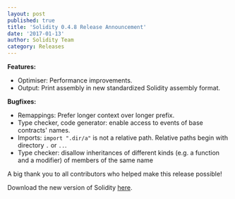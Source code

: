 ```yaml
---
layout: post
published: true
title: 'Solidity 0.4.8 Release Announcement'
date: '2017-01-13'
author: Solidity Team
category: Releases
---
```


**Features:**

- Optimiser: Performance improvements.
- Output: Print assembly in new standardized Solidity assembly format.

**Bugfixes:**

- Remappings: Prefer longer context over longer prefix.
- Type checker, code generator: enable access to events of base contracts' names.
- Imports: `import ".dir/a"` is not a relative path. Relative paths begin with directory `.` or `..`.
- Type checker: disallow inheritances of different kinds (e.g. a function and a modifier) of members of the same name

A big thank you to all contributors who helped make this release possible!

Download the new version of Solidity [here](https://github.com/ethereum/solidity/releases/tag/v0.4.8).
